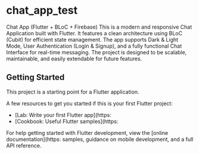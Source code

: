 # chat_app_test

Chat App (Flutter + BLoC + Firebase)
This is a modern and responsive Chat Application built with Flutter. It features a clean architecture using BLoC (Cubit) for efficient state management. The app supports Dark & Light Mode, User Authentication (Login & Signup), and a fully functional Chat Interface for real-time messaging. The project is designed to be scalable, maintainable, and easily extendable for future features.

## Getting Started

This project is a starting point for a Flutter application.

A few resources to get you started if this is your first Flutter project:

- [Lab: Write your first Flutter app](https:
- [Cookbook: Useful Flutter samples](https:

For help getting started with Flutter development, view the
[online documentation](https:
samples, guidance on mobile development, and a full API reference.
